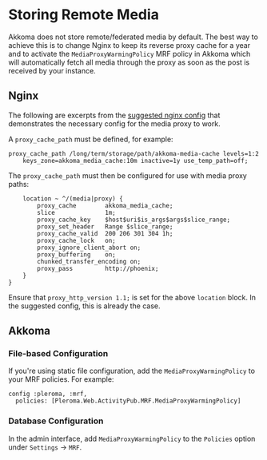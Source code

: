 # Storing Remote Media

Akkoma does not store remote/federated media by default. The best way to achieve this is to change Nginx to keep its reverse proxy cache
for a year and to activate the `MediaProxyWarmingPolicy` MRF policy in Akkoma which will automatically fetch all media through the proxy
as soon as the post is received by your instance.

## Nginx

The following are excerpts from the [suggested nginx config](https://akkoma.dev/AkkomaGang/akkoma/src/branch/develop/installation/nginx/akkoma.nginx) that demonstrates the necessary config for the media proxy to work.

A `proxy_cache_path` must be defined, for example:

```
proxy_cache_path /long/term/storage/path/akkoma-media-cache levels=1:2
    keys_zone=akkoma_media_cache:10m inactive=1y use_temp_path=off;
```

The `proxy_cache_path` must then be configured for use with media proxy paths:

```
    location ~ ^/(media|proxy) {
        proxy_cache        akkoma_media_cache;
        slice              1m;
        proxy_cache_key    $host$uri$is_args$args$slice_range;
        proxy_set_header   Range $slice_range;
        proxy_cache_valid  200 206 301 304 1h;
        proxy_cache_lock   on;
        proxy_ignore_client_abort on;
        proxy_buffering    on;
        chunked_transfer_encoding on;
        proxy_pass         http://phoenix;
    }
}
```

Ensure that `proxy_http_version 1.1;` is set for the above `location` block. In the suggested config, this is already the case.

## Akkoma

### File-based Configuration

If you're using static file configuration, add the `MediaProxyWarmingPolicy` to your MRF policies. For example:

```
config :pleroma, :mrf,
  policies: [Pleroma.Web.ActivityPub.MRF.MediaProxyWarmingPolicy]
```

### Database Configuration

In the admin interface, add `MediaProxyWarmingPolicy` to the `Policies` option under `Settings` → `MRF`.
